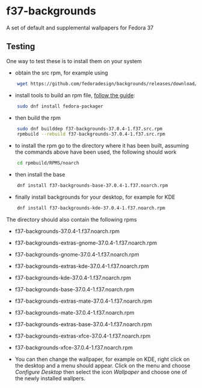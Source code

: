 # f37-backgrounds
A set of default and supplemental wallpapers for Fedora 37

## Testing

One way to test these is to install them on your system
* obtain the src rpm, for example using
```bash
    wget https://github.com/fedoradesign/backgrounds/releases/download/v37.0.4/f37-backgrounds-37.0.4-1.f37.src.rpm
```
* install tools to build an rpm file, [follow the guide](https://fedoramagazine.org/how-rpm-packages-are-made-the-source-rpm/):
```bash
    sudo dnf install fedora-packager
```    
* then build the rpm
```bash
    sudo dnf builddep f37-backgrounds-37.0.4-1.f37.src.rpm
    rpmbuild --rebuild f37-backgrounds-37.0.4-1.f37.src.rpm
```
* to install the rpm go to the directory where it has been built, assuming the commands above have been used, the following should work
```bash
    cd rpmbuild/RPMS/noarch
```
* then install the base
```bash    
    dnf install f37-backgrounds-base-37.0.4-1.f37.noarch.rpm
```
* finally install backgrounds for your desktop, for example for KDE 
```bash
    dnf install f37-backgrounds-kde-37.0.4-1.f37.noarch.rpm
```

The directory should also contain the following rpms

   * f37-backgrounds-37.0.4-1.f37.noarch.rpm              
   * f37-backgrounds-extras-gnome-37.0.4-1.f37.noarch.rpm  
   * f37-backgrounds-gnome-37.0.4-1.f37.noarch.rpm
   * f37-backgrounds-extras-kde-37.0.4-1.f37.noarch.rpm    
   * f37-backgrounds-kde-37.0.4-1.f37.noarch.rpm
   * f37-backgrounds-base-37.0.4-1.f37.noarch.rpm         
   * f37-backgrounds-extras-mate-37.0.4-1.f37.noarch.rpm   
   * f37-backgrounds-mate-37.0.4-1.f37.noarch.rpm
   * f37-backgrounds-extras-base-37.0.4-1.f37.noarch.rpm  
   * f37-backgrounds-extras-xfce-37.0.4-1.f37.noarch.rpm   
   * f37-backgrounds-xfce-37.0.4-1.f37.noarch.rpm

* You can then change the wallpaper, for example on KDE, right click on the desktop and a menu should appear. Click on the menu and choose *Configure Desktop* then select the icon *Wallpaper* and choose one of the newly installed wallpers.
   
